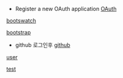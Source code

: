 
* Register a new OAuth application
[OAuth](https://github.com/settings/applications/new)

[bootswatch](https://bootswatch.com/)

[bootstrap](https://getbootstrap.com/docs/4.4/getting-started/introduction/)

* github 로그인후
[github](https://github.com/settings/apps/new)

[user](https://api.github.com/users/daehoanshin)


[test](https://api.github.com/users/bra?client_id=Iv1.8bb8fd34c3d69326&client_secret=c4a0fae82ea05d3d8aa5d7b1e49305c2c0658eba)